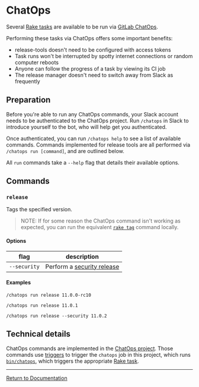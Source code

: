 # ChatOps

Several [Rake tasks](./rake-tasks.md) are available to be run via [GitLab
ChatOps][chatops].

Performing these tasks via ChatOps offers some important benefits:

- release-tools doesn't need to be configured with access tokens
- Task runs won't be interrupted by spotty internet connections or
  random computer reboots
- Anyone can follow the progress of a task by viewing its CI job
- The release manager doesn't need to switch away from Slack as frequently

[chatops]: https://gitlab.com/gitlab-com/chatops

## Preparation

Before you're able to run any ChatOps commands, your Slack account needs to be
authenticated to the ChatOps project. Run `/chatops` in Slack to introduce
yourself to the bot, who will help get you authenticated.

Once authenticated, you can run `/chatops help` to see a list of available
commands. Commands implemented for release tools are all performed via `/chatops
run [command]`, and are outlined below.

All `run` commands take a `--help` flag that details their available options.

## Commands

### `release`

Tags the specified version.

> NOTE: If for some reason the ChatOps command isn't working as expected, you
> can run the equivalent [`rake tag`](./rake-tasks.md#tagversion)
> command locally.

#### Options

| flag         | description                                                       |
| ----         | -----------                                                       |
| `--security` | Perform a [security release](./rake-tasks.md#tag_securityversion) |

#### Examples

```
/chatops run release 11.0.0-rc10

/chatops run release 11.0.1

/chatops run release --security 11.0.2
```

## Technical details

ChatOps commands are implemented in the [ChatOps project][chatops-commands].
Those commands use [triggers](https://docs.gitlab.com/ee/ci/triggers/) to
trigger the `chatops` job in this project, which runs
[`bin/chatops`](../bin/chatops), which triggers the appropriate [Rake
task](./rake-tasks.md).

[chatops-commands]: https://gitlab.com/gitlab-com/chatops/tree/master/lib/chatops/commands

---

[Return to Documentation](../README.md#documentation)
